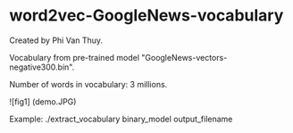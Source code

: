 # word2vec-GoogleNews-vocabulary
Created by Phi Van Thuy.

Vocabulary from pre-trained model "GoogleNews-vectors-negative300.bin".

Number of words in vocabulary: 3 millions.

![fig1] (demo.JPG)

Example: ./extract_vocabulary binary_model output_filename
